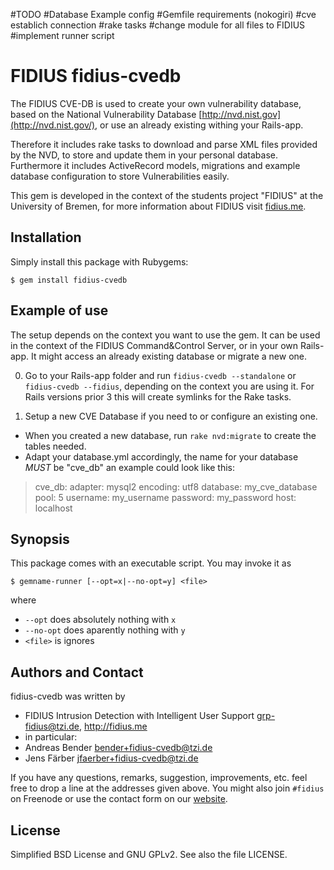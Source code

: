 



#TODO
#Database Example config
#Gemfile requirements (nokogiri)
#cve establich connection
#rake tasks
#change module for all files to FIDIUS
#implement runner script




# FIDIUS fidius-cvedb

The FIDIUS CVE-DB is used to create your own vulnerability database, based on
the National Vulnerability Database [http://nvd.nist.gov](http://nvd.nist.gov/),
or use an already existing withing your Rails-app.

Therefore it includes rake tasks to download and parse XML files provided by the
NVD, to store and update them in your personal database. Furthermore it includes
ActiveRecord models, migrations and example database configuration to store
Vulnerabilities easily.

This gem is developed in the context of the students project "FIDIUS" at the
University of Bremen, for more information about FIDIUS visit
[fidius.me](http://fidius.me/en).

## Installation

Simply install this package with Rubygems:

    $ gem install fidius-cvedb


## Example of use

The setup depends on the context you want to use the gem. It can be used in the
context of the FIDIUS Command&Control Server, or in your own Rails-app. It might
access an already existing database or migrate a new one.

0. Go to your Rails-app folder and run `fidius-cvedb --standalone` or
   `fidius-cvedb --fidius`, depending on the context you are using it. For Rails
   versions prior 3 this will create symlinks for the Rake tasks.
   
1. Setup a new CVE Database if you need to or configure an existing one.

  * When you created a new database, run `rake nvd:migrate` to create the tables
    needed.
  * Adapt your database.yml accordingly, the name for your database _MUST_ be
    "cve_db" an example could look like this:

<blockquote>
    cve_db:
      adapter: mysql2
      encoding: utf8
      database: my_cve_database
      pool: 5
      username: my_username
      password: my_password
      host: localhost
</blockquote>



## Synopsis

This package comes with an executable script. You may invoke it as

    $ gemname-runner [--opt=x|--no-opt=y] <file>

where

* `--opt` does absolutely nothing with `x`
* `--no-opt` does aparently nothing with `y`
* `<file>` is ignores


## Authors and Contact

fidius-cvedb was written by

* FIDIUS Intrusion Detection with Intelligent User Support
  <grp-fidius@tzi.de>, <http://fidius.me>
* in particular:
 * Andreas Bender <bender+fidius-cvedb@tzi.de>
 * Jens Färber <jfaerber+fidius-cvedb@tzi.de>

If you have any questions, remarks, suggestion, improvements,
etc. feel free to drop a line at the addresses given above.
You might also join `#fidius` on Freenode or use the contact
form on our [website](http://fidius.me/en/contact).


## License

Simplified BSD License and GNU GPLv2. See also the file LICENSE.
